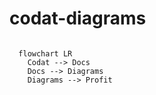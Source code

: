 # codat-diagrams

```mermaid

  flowchart LR
    Codat --> Docs
    Docs --> Diagrams
    Diagrams --> Profit
```
